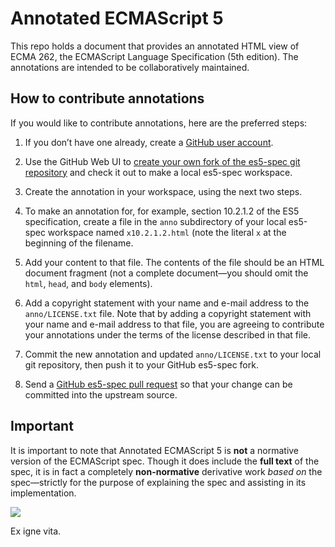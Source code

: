 # Annotated ECMAScript 5

This repo holds a document that provides an annotated HTML view of ECMA 262, the
ECMAScript Language Specification (5th edition). The annotations are intended to
be collaboratively maintained.

## How to contribute annotations

If you would like to contribute annotations, here are the preferred steps:

  1. If you don’t have one already, create a [GitHub user account][1].

  2. Use the GitHub Web UI to [create your own fork of the es5-spec git
repository][2] and check it out to make a local es5-spec workspace.

  3. Create the annotation in your workspace, using the next two steps.

  4. To make an annotation for, for example, section 10.2.1.2 of the ES5
specification, create a file in the `anno` subdirectory of your local es5-spec
workspace named `x10.2.1.2.html` (note the literal `x` at the beginning of the
filename.

  5. Add your content to that file. The contents of the file should be an HTML
document fragment (not a complete document—you should omit the `html`, `head`,
and `body` elements).

  6. Add a copyright statement with your name and e-mail address to the
`anno/LICENSE.txt` file. Note that by adding a copyright statement with your
name and e-mail address to that file, you are agreeing to contribute your
annotations under the terms of the license described in that file.

  7. Commit the new annotation and updated `anno/LICENSE.txt` to your local git
repository, then push it to your GitHub es5-spec fork.

  8. Send a [GitHub es5-spec pull request][3] so that your change can be
committed into the upstream source.

   [1]: https://github.com/signup/free

   [2]: http://github.com/es5/es5.github.com#fork_box

   [3]: http://github.com/es5/es5.github.com/pulls

## Important

It is important to note that Annotated ECMAScript 5 is **not** a normative
version of the ECMAScript spec. Though it does include the **full text** of the
spec, it is in fact a completely **non-normative** derivative work _based on_
the spec—strictly for the purpose of explaining the spec and assisting in its
implementation.

![][4]

   [4]: http://es5.github.com/js-mascot.svg

Ex igne vita.


